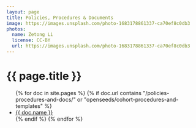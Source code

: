 ```yaml
---
layout: page
title: Policies, Procedures & Documents
image: https://images.unsplash.com/photo-1683178861337-ca70ef8c0db3
photos:
  name: Zetong Li
  license: CC-BY
  url: https://images.unsplash.com/photo-1683178861337-ca70ef8c0db3
---
```


<h1>{{ page.title }}</h1>
<ul>
{% for doc in site.pages %}
{% if doc.url contains "/policies-procedures-and-docs/" or "openseeds/cohort-procedures-and-templates" %}
  <li>
        <a href="{{ doc.url }}">{{ doc.name }}</a>
    </li>
{% endif %}
{% endfor %}
</ul>